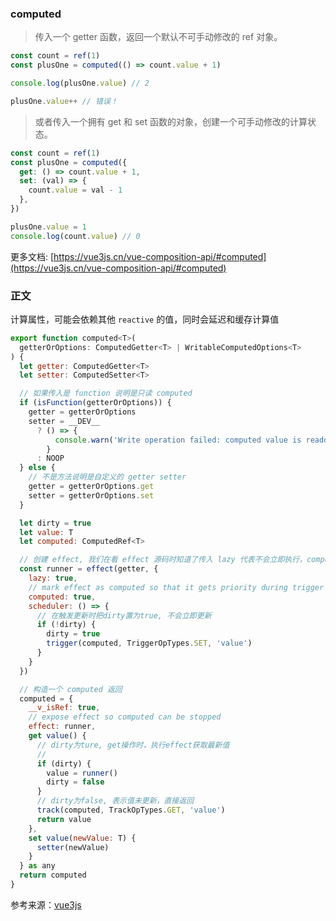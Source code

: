 ### computed

> 传入一个 getter 函数，返回一个默认不可手动修改的 ref 对象。

```js
const count = ref(1)
const plusOne = computed(() => count.value + 1)

console.log(plusOne.value) // 2

plusOne.value++ // 错误！
```

> 或者传入一个拥有 get 和 set 函数的对象，创建一个可手动修改的计算状态。
```js
const count = ref(1)
const plusOne = computed({
  get: () => count.value + 1,
  set: (val) => {
    count.value = val - 1
  },
})

plusOne.value = 1
console.log(count.value) // 0
```

更多文档: [https://vue3js.cn/vue-composition-api/#computed](https://vue3js.cn/vue-composition-api/#computed)

### 正文

计算属性，可能会依赖其他 `reactive` 的值，同时会延迟和缓存计算值

```js
export function computed<T>(
  getterOrOptions: ComputedGetter<T> | WritableComputedOptions<T>
) {
  let getter: ComputedGetter<T>
  let setter: ComputedSetter<T>

  // 如果传入是 function 说明是只读 computed
  if (isFunction(getterOrOptions)) {
    getter = getterOrOptions
    setter = __DEV__
      ? () => {
          console.warn('Write operation failed: computed value is readonly')
        }
      : NOOP
  } else {
    // 不是方法说明是自定义的 getter setter 
    getter = getterOrOptions.get
    setter = getterOrOptions.set
  }

  let dirty = true
  let value: T
  let computed: ComputedRef<T>

  // 创建 effect, 我们在看 effect 源码时知道了传入 lazy 代表不会立即执行，computed 表明 computed 上游依赖改变的时候，会优先 trigger runner effect, scheduler 表示 effect trigger 的时候会调用 scheduler 而不是直接调用 effect
  const runner = effect(getter, {
    lazy: true,
    // mark effect as computed so that it gets priority during trigger
    computed: true,
    scheduler: () => {
      // 在触发更新时把dirty置为true, 不会立即更新 
      if (!dirty) {
        dirty = true
        trigger(computed, TriggerOpTypes.SET, 'value')
      }
    }
  })

  // 构造一个 computed 返回
  computed = {
    __v_isRef: true,
    // expose effect so computed can be stopped
    effect: runner,
    get value() {
      // dirty为ture, get操作时，执行effect获取最新值
      // 
      if (dirty) {
        value = runner()
        dirty = false
      }
      // dirty为false, 表示值未更新，直接返回 
      track(computed, TrackOpTypes.GET, 'value')
      return value
    },
    set value(newValue: T) {
      setter(newValue)
    }
  } as any
  return computed
}
```
参考来源：[vue3js](https://vue3js.cn/reactivity/computed.html)
